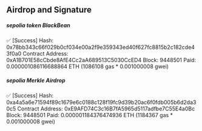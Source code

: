 ## Airdrop and Signature

##### sepolia token BlackBean 
✅  [Success] Hash: 0x78bb343c66f029b0cf034e00a2f9e359343ed40f627fc8815b2c182cde43f0a0
Contract Address: 0xA1B701E58cCbde8AfE4Cc2aA689513C5030CcED4
Block: 9448501
Paid: 0.000001086116688864 ETH (1086108 gas * 0.001000008 gwei)


##### sepolia Merkle Airdrop
✅  [Success] Hash: 0xa4a5a6e71594f89c1679e6c0188c128f19fc9d39b20ac6f0fdb005b6d2da30c5
Contract Address: 0xE9AFD74C3c16B7fA5965d5117adfbe7C55E4a0Bc
Block: 9448501
Paid: 0.000001184376474936 ETH (1184367 gas * 0.001000008 gwei)